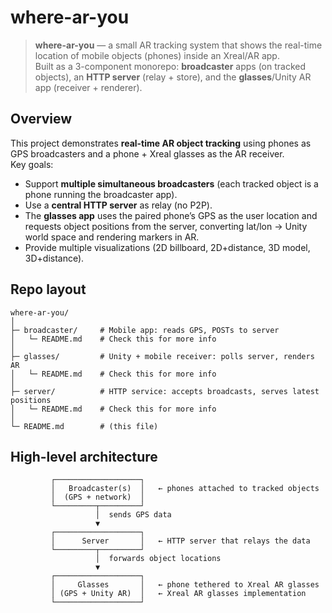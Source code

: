 # where-ar-you

> **where-ar-you** — a small AR tracking system that shows the real-time location of mobile objects (phones) inside an Xreal/AR app.  
> Built as a 3-component monorepo: **broadcaster** apps (on tracked objects), an **HTTP server** (relay + store), and the **glasses**/Unity AR app (receiver + renderer).

## Overview

This project demonstrates **real-time AR object tracking** using phones as GPS broadcasters and a phone + Xreal glasses as the AR receiver.  
Key goals:

- Support **multiple simultaneous broadcasters** (each tracked object is a phone running the broadcaster app).
- Use a **central HTTP server** as relay (no P2P).
- The **glasses app** uses the paired phone’s GPS as the user location and requests object positions from the server, converting lat/lon → Unity world space and rendering markers in AR.
- Provide multiple visualizations (2D billboard, 2D+distance, 3D model, 3D+distance).

## Repo layout

```
where-ar-you/
│
├─ broadcaster/     # Mobile app: reads GPS, POSTs to server
│   └─ README.md    # Check this for more info
│
├─ glasses/         # Unity + mobile receiver: polls server, renders AR
│   └─ README.md    # Check this for more info
│
├─ server/          # HTTP service: accepts broadcasts, serves latest positions
│   └─ README.md    # Check this for more info
│
└─ README.md        # (this file)
```

## High-level architecture

```
         ┌───────────────────┐
         │   Broadcaster(s)  │   ← phones attached to tracked objects
         │  (GPS + network)  │
         └─────────┬─────────┘
                   │  sends GPS data
                   ▼
         ┌───────────────────┐
         │      Server       │   ← HTTP server that relays the data
         └─────────┬─────────┘
                   │  forwards object locations
                   ▼
         ┌───────────────────┐
         │     Glasses       │   ← phone tethered to Xreal AR glasses
         │ (GPS + Unity AR)  │   ← Xreal AR glasses implementation
         └───────────────────┘
```

